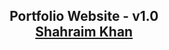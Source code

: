 <h2 align="center">
  Portfolio Website - v1.0<br/>
  <a href="https://shahraim-portfolio.netlify.app/" target="_blank">Shahraim Khan</a>
</h2>

<br/>

